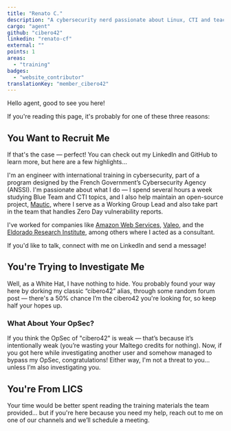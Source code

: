 ```yaml
---
title: "Renato C."
description: "A cybersecurity nerd passionate about Linux, CTI and teaching."
cargo: "agent"
github: "cibero42"
linkedin: "renato-cf"
external: ""
points: 1
areas:
  - "training"
badges:
  - "website_contributor"
translationKey: "member_cibero42"
---
```

Hello agent, good to see you here!

If you're reading this page, it's probably for one of these three reasons:

## You Want to Recruit Me

If that's the case — perfect! You can check out my LinkedIn and GitHub to learn more, but here are a few highlights...

I'm an engineer with international training in cybersecurity, part of a program designed by the French Government’s Cybersecurity Agency (ANSSI). I'm passionate about what I do — I spend several hours a week studying Blue Team and CTI topics, and I also help maintain an open-source project, [Mautic](https://mautic.org), where I serve as a Working Group Lead and also take part in the team that handles Zero Day vulnerability reports.

I've worked for companies like [Amazon Web Services](https://aws.amazon.com/), [Valeo](https://www.valeo.com/), and the [Eldorado Research Institute](https://www.eldorado.org.br/), among others where I acted as a consultant.

If you'd like to talk, connect with me on LinkedIn and send a message!

## You're Trying to Investigate Me

Well, as a White Hat, I have nothing to hide. You probably found your way here by dorking my classic “cibero42” alias, through some random forum post — there's a 50% chance I’m the cibero42 you're looking for, so keep half your hopes up.

### What About Your OpSec?

If you think the OpSec of "cibero42" is weak — that’s because it’s intentionally weak (you’re wasting your Maltego credits for nothing). Now, if you got here while investigating another user and somehow managed to bypass my OpSec, congratulations! Either way, I'm not a threat to you… unless I’m also investigating you.

## You're From LICS

Your time would be better spent reading the training materials the team provided… but if you're here because you need my help, reach out to me on one of our channels and we’ll schedule a meeting.